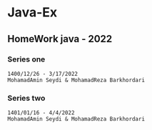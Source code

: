 # Java-Ex
## HomeWork java - 2022
### Series one  
    1400/12/26 - 3/17/2022
    MohamadAmin Seydi & MohamadReza Barkhordari

### Series two  
    1401/01/16 - 4/4/2022
    MohamadAmin Seydi & MohamadReza Barkhordari
